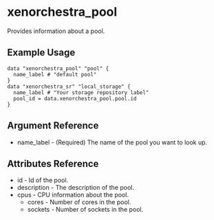 # xenorchestra_pool

Provides information about a pool.

## Example Usage

```hcl
data "xenorchestra_pool" "pool" {
  name_label # "default pool"
}
data "xenorchestra_sr" "local_storage" {
  name_label # "Your storage repository label"
  pool_id = data.xenorchestra_pool.pool.id
}
```

## Argument Reference
* name_label - (Required) The name of the pool you want to look up.

## Attributes Reference
* id - Id of the pool.
* description - The description of the pool.
* cpus - CPU information about the pool.
    * cores - Number of cores in the pool.
    * sockets - Number of sockets in the pool.

